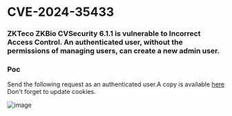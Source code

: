 # CVE-2024-35433
###  ZKTeco ZKBio CVSecurity 6.1.1 is vulnerable to Incorrect Access Control. An authenticated user, without the permissions of managing users, can create a new admin user.
### Poc 

Send the following request as an authenticated user.A copy is available [here](https://github.com/mrojz/ZKT-Bio-CVSecurity/blob/main/CVE-2024-35433-poc-request.txt)
Don't forget to update cookies.

![image](https://github.com/mrojz/ZKT-Bio-CVSecurity/assets/48892158/6e4b96d4-203e-4757-b4c9-e051f34c2bb5)
